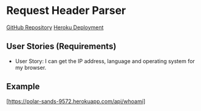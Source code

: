# Request Header Parser
[GitHub Repository](https://github.com/fallrisk/RequestHeaderParser)
[Heroku Deployment](https://polar-sands-9572.herokuapp.com/)

## User Stories (Requirements)
* User Story: I can get the IP address, language and operating system for my browser.

## Example
[https://polar-sands-9572.herokuapp.com/api/whoami]
